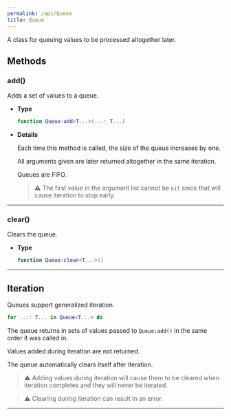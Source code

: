 ```yaml
---
permalink: /api/Queue
title: Queue
---
```


A class for queuing values to be processed altogether later.

## Methods

### add()

Adds a set of values to a queue.

- **Type**

    ```lua
    function Queue:add<T...>(...: T...)
    ```

- **Details**

    Each time this method is called, the size of the queue increases by one.

    All arguments given are later returned altogether in the same iteration.

    Queues are FIFO.

    > ⚠️ The first value in the argument list cannot be `nil` since that will
    > cause iteration to stop early.

---

### clear()

Clears the queue.

- **Type**

    ```lua
    function Queue:clear<T...>()
    ```

---

## Iteration

Queues support generalized iteration.

```lua
for ...: T... in Queue<T...> do
```

The queue returns in sets of values passed to `Queue:add()` in the same
order it was called in.

Values added during iteration are not returned.

The queue automatically clears itself after iteration.

> ⚠️ Adding values during iteration will cause them to be cleared when
> iteration completes and they will never be iterated.

> ⚠️ Clearing during iteration can result in an error.

---
